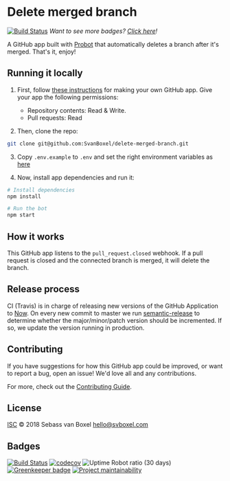 # Delete merged branch
[![Build Status](https://travis-ci.com/SvanBoxel/delete-merged-branch.svg?token=BrByTtLgfVKqDJ6GzD2p&branch=master)](https://travis-ci.com/SvanBoxel/delete-merged-branch)
_Want to see more badges? [Click here](#badges)!_

A GitHub app built with [Probot](https://github.com/probot/probot) that automatically deletes a branch after it's merged. That's it, enjoy! 

## Running it locally
1. First, follow [these instructions](https://probot.github.io/docs/development/#configure-a-github-app) for making your own GitHub app.
Give your app the following permissions:
    - Repository contents: Read & Write.
    - Pull requests: Read

2. Then, clone the repo:
```sh
git clone git@github.com:SvanBoxel/delete-merged-branch.git
```

3. Copy `.env.example` to `.env` and set the right environment variables as [here](https://probot.github.io/docs/development/#configure-a-github-app) 

4. Now, install app dependencies and run it:

```sh
# Install dependencies
npm install

# Run the bot
npm start
```

## How it works
This GitHub app listens to the `pull_request.closed` webhook. If a pull request is closed and the connected branch is merged, it will delete the branch.

## Release process
CI (Travis) is in charge of releasing new versions of the GitHub Application to [Now](https://zeit.co/now). On every new commit to master we run [semantic-release](https://github.com/semantic-release/semantic-release) to determine whether the major/minor/patch version should be incremented. If so, we update the version running in production.

## Contributing

If you have suggestions for how this GitHub app could be improved, or want to report a bug, open an issue! We'd love all and any contributions.

For more, check out the [Contributing Guide](CONTRIBUTING.md).

## License

[ISC](LICENSE) © 2018 Sebass van Boxel <hello@svboxel.com>

## Badges
[![Build Status](https://travis-ci.com/SvanBoxel/delete-merged-branch.svg?token=BrByTtLgfVKqDJ6GzD2p&branch=master)](https://travis-ci.com/SvanBoxel/delete-merged-branch)
[![codecov](https://codecov.io/gh/SvanBoxel/delete-merged-branch/branch/master/graph/badge.svg)](https://codecov.io/gh/SvanBoxel/delete-merged-branch)
![Uptime Robot ratio (30 days)](https://img.shields.io/uptimerobot/ratio/m780713473-6281c6fa7a94950835bfea39.svg)
[![Greenkeeper badge](https://badges.greenkeeper.io/SvanBoxel/delete-merged-branch.svg?token=f5b0c3f23f4ab216a26c3c3559453a514b321c54b14aed881e543a5969eeca62&ts=1531752685299)](https://greenkeeper.io/)
[![Project maintainability](https://sonarcloud.io/api/project_badges/measure?project=SvanBoxel_delete-merged-branch&metric=sqale_rating)](https://sonarcloud.io/dashboard?id=SvanBoxel_delete-merged-branch)
